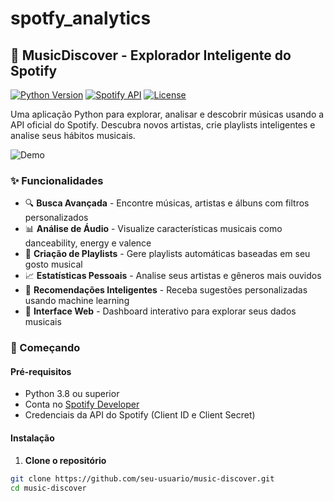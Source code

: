 # spotfy_analytics
## 🎵 MusicDiscover - Explorador Inteligente do Spotify

[![Python Version](https://img.shields.io/badge/python-3.8+-blue.svg)](https://www.python.org/downloads/)
[![Spotify API](https://img.shields.io/badge/Spotify-API-brightgreen.svg)](https://developer.spotify.com/)
[![License](https://img.shields.io/badge/license-MIT-lightgrey.svg)](LICENSE)

Uma aplicação Python para explorar, analisar e descobrir músicas usando a API oficial do Spotify. Descubra novos artistas, crie playlists inteligentes e analise seus hábitos musicais.

![Demo](images/demo.gif) <!-- Adicione uma imagem ou GIF de demonstração -->

### ✨ Funcionalidades

- 🔍 **Busca Avançada** - Encontre músicas, artistas e álbuns com filtros personalizados
- 📊 **Análise de Áudio** - Visualize características musicais como danceability, energy e valence
- 🎵 **Criação de Playlists** - Gere playlists automáticas baseadas em seu gosto musical
- 📈 **Estatísticas Pessoais** - Analise seus artistas e gêneros mais ouvidos
- 🤖 **Recomendações Inteligentes** - Receba sugestões personalizadas usando machine learning
- 📱 **Interface Web** - Dashboard interativo para explorar seus dados musicais

### 🚀 Começando

#### Pré-requisitos

- Python 3.8 ou superior
- Conta no [Spotify Developer](https://developer.spotify.com/)
- Credenciais da API do Spotify (Client ID e Client Secret)

#### Instalação

1. **Clone o repositório**
```bash
git clone https://github.com/seu-usuario/music-discover.git
cd music-discover
```
